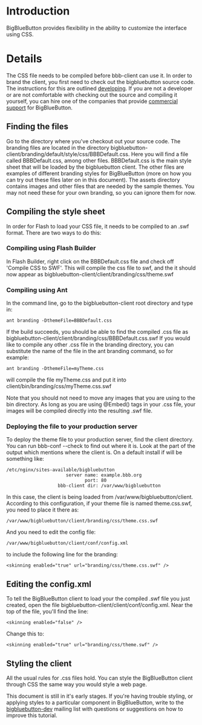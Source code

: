 # Introduction #
BigBlueButton provides flexibility in the ability to customize the interface using CSS.


# Details #
The CSS file needs to be compiled before bbb-client can use it. In order to brand the client, you first need to check out the bigbluebutton source code. The instructions for this are outlined [developing](Developing.md). If you are not a developer or are not comfortable with checking out the source and compiling it yourself, you can hire one of the companies that provide [commercial support](http://bigbluebutton.org/support) for BigBlueButton.

## Finding the files ##
Go to the directory where you've checkout out your source code. The branding files are located in the directory bigbluebutton-client/branding/default/style/css/BBBDefault.css. Here you will find a file called BBBDefault.css, among other files. BBBDefault.css is the main style sheet that will be loaded by the bigbluebutton client. The other files are examples of different branding styles for BigBlueButton (more on how you can try out these files later on in this document). The assets directory contains images and other files that are needed by the sample themes. You may not need these for your own branding, so you can ignore them for now.

## Compiling the style sheet ##
In order for Flash to load your CSS file, it needs to be compiled to an .swf format. There are two ways to do this:
### Compiling using Flash Builder ###
In Flash Builder, right click on the BBBDefault.css file and check off 'Compile CSS to SWF'. This will compile the css file to swf, and the it should now appear as bigbluebutton-client/client/branding/css/theme.swf
### Compiling using Ant ###
In the command line, go to the bigbluebutton-client root directory and type in:
```
ant branding -DthemeFile=BBBDefault.css
```
If the build succeeds, you should be able to find the compiled .css file as bigbluebutton-client/client/branding/css/BBBDefault.css.swf
If you would like to compile any other .css file in the branding directory, you can substitute the name of the file in the ant branding command, so for example:
```
ant branding -DthemeFile=myTheme.css
```
will compile the file myTheme.css and put it into client/bin/branding/css/myTheme.css.swf

Note that you should not need to move any images that you are using to the bin directory. As long as you are using @Embed() tags in your .css file, your images will be compiled directly into the resulting .swf file.

### Deploying the file to your production server ###
To deploy the theme file to your production server, find the client directory. You can run bbb-conf --check to find out where it is. Look at the part of the output which mentions where the client is. On a default install if will be something like:
```
/etc/nginx/sites-available/bigbluebutton
                      server name: example.bbb.org
                             port: 80
                   bbb-client dir: /var/www/bigbluebutton
```
In this case, the client is being loaded from /var/www/bigbluebutton/client. According to this configuration, if your theme file is named theme.css.swf, you need to place it there as:
```
/var/www/bigbluebutton/client/branding/css/theme.css.swf
```
And you need to edit the config file:
```
/var/www/bigbluebutton/client/conf/config.xml
```
to include the following line for the branding:
```
<skinning enabled="true" url="branding/css/theme.css.swf" />
```

## Editing the config.xml ##
To tell the BigBlueButton client to load your the compiled .swf file you just created, open the file bigbluebutton-client/client/conf/config.xml. Near the top of the file, you'll find the line:
```
<skinning enabled="false" />
```
Change this to:
```
<skinning enabled="true" url="branding/css/theme.swf" />
```

## Styling the client ##
All the usual rules for .css files hold. You can style the BigBlueButton client through CSS the same way you would style a web page.

This document is still in it's early stages. If you're having trouble styling, or applying styles to a particular component in BigBlueButton, write to the [bigbluebutton-dev](http://groups.google.com/group/bigbluebutton-dev) mailing list with questions or suggestions on how to improve this tutorial.